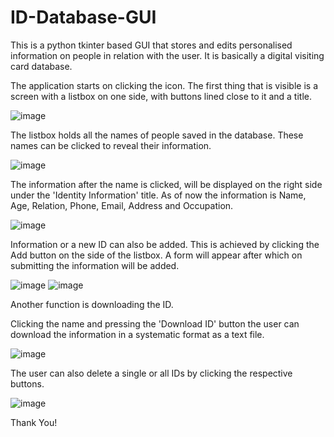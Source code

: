 ﻿# ID-Database-GUI
This is a python tkinter based GUI that stores and edits personalised information on people in relation with the user.
It is basically a digital visiting card database.


The application starts on clicking the icon. The first thing that is visible is a screen with a listbox on one side, with buttons lined close to it and a title.

![image](https://user-images.githubusercontent.com/90082247/165685635-33914611-a3c3-4d10-8e1a-f3540f82b35f.png)



The listbox holds all the names of people saved in the database.
These names can be clicked to reveal their information.

![image](https://user-images.githubusercontent.com/90082247/165685734-7450ba9a-eaf1-40b7-ad66-5bfcced64b04.png)



The information after the name is clicked, will be displayed on the right side under the 'Identity Information' title.
As of now the information is Name, Age, Relation, Phone, Email, Address and Occupation.

![image](https://user-images.githubusercontent.com/90082247/165685769-1bcbd493-0de8-4265-a645-c5480c94251b.png)



Information or a new ID can also be added.
This is achieved by clicking the Add button on the side of the listbox.
A form will appear after which on submitting the information will be added.

![image](https://user-images.githubusercontent.com/90082247/165685881-97fef210-f8f1-4b3f-94ea-c16f2213e6dc.png)
![image](https://user-images.githubusercontent.com/90082247/165685942-e28e7e04-347d-4456-ac7c-acd24439d3a6.png)



Another function is downloading the ID.

Clicking the name and pressing the 'Download ID' button the user can download the information in a systematic format as a text file.

![image](https://user-images.githubusercontent.com/90082247/165686031-08155f83-870d-4fcf-8d73-766387f500f1.png)


The user can also delete a single or all IDs by clicking the respective buttons.

![image](https://user-images.githubusercontent.com/90082247/165686058-62a9b2e2-e8c7-4763-bf50-af3061feb5ab.png)

Thank You!
